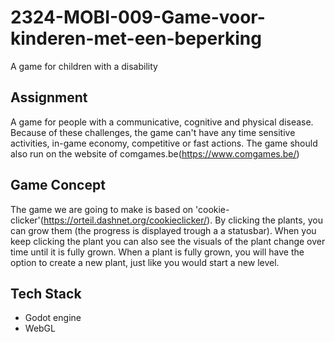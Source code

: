 # 2324-MOBI-009-Game-voor-kinderen-met-een-beperking
 A game for children with a disability

## Assignment
A game for people with a communicative, cognitive and physical disease. Because of these challenges, the game can't have any time sensitive activities, in-game economy, competitive or fast actions. The game should also run on the website of comgames.be(https://www.comgames.be/)

## Game Concept
The game we are going to make is based on 'cookie-clicker'(https://orteil.dashnet.org/cookieclicker/). By clicking the plants, you can grow them (the progress is displayed trough a a statusbar). When you keep clicking the plant you can also see the visuals of the plant change over time until it is fully grown. When a plant is fully grown, you will have the option to create a new plant, just like you would start a new level.

## Tech Stack
- Godot engine
- WebGL
